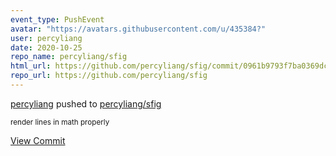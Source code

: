 ```yaml
---
event_type: PushEvent
avatar: "https://avatars.githubusercontent.com/u/435384?"
user: percyliang
date: 2020-10-25
repo_name: percyliang/sfig
html_url: https://github.com/percyliang/sfig/commit/0961b9793f7ba0369dccd5c0afc7da786b82ab1e
repo_url: https://github.com/percyliang/sfig
---
```


<a href='https://github.com/percyliang' target='_blank'>percyliang</a> pushed to <a href='https://github.com/percyliang/sfig' target='_blank'>percyliang/sfig</a>

<small>render lines in math properly</small>

<a href='https://github.com/percyliang/sfig/commit/0961b9793f7ba0369dccd5c0afc7da786b82ab1e' target='_blank'>View Commit</a>